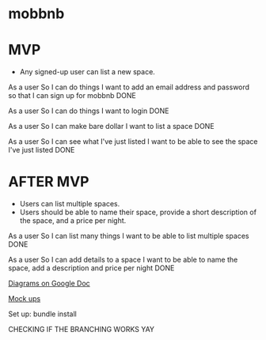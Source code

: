 # mobbnb

MVP
===

* Any signed-up user can list a new space.

As a user
So I can do things
I want to add an email address and password so that I can sign up for mobbnb
DONE

As a user
So I can do things
I want to login
DONE

As a user
So I can make bare dollar
I want to list a space
DONE

As a user
So I can see what I've just listed
I want to be able to see the space I've just listed
DONE

AFTER MVP
=========

* Users can list multiple spaces.
* Users should be able to name their space, provide a short description of the space, and a price per night.

As a user
So I can list many things
I want to be able to list multiple spaces
DONE

As a user
So I can add details to a space
I want to be able to name the space, add a description and price per night
DONE

[Diagrams on Google Doc](https://docs.google.com/document/d/1L4EI2UfRkS2AZr5j7BMjax_akdKAzOghXINDZXrK-Rs/edit?usp=sharing)

[Mock ups](https://mobbnb.invisionapp.com/freehand/MobBnb-v1-uGJZsrs5z)

Set up:
bundle install

CHECKING IF THE BRANCHING WORKS YAY
